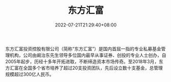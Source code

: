 ﻿---
weight: 
title: "东方汇富"
description: "东方汇富投资控股有限公司（简称“东方汇富”）是国内首屈一指的专业私募基金管理机构，公司由阚治东先生领导多位国内最早从事证券、创投的专业人士创办，自2005年起步，历经十多年开拓进取，不断缔造资本市场传奇。"
date: 2022-07-21T21:29:40+08:00
lastmod: 2022-07-21T09:55:40+08:00
draft: false
authors: ["Cindy"]
featuredImage: "dongfanghuifu.jpg"
link: "http://www.orica.com.cn/"
tags: ["投资机构","东方汇富"]
categories: ["navigation"]
navigation: ["投资机构"]
lightgallery: true
toc: true
pinned: false
recommend: false
recommend1: false
---
东方汇富投资控股有限公司（简称“东方汇富”）是国内首屈一指的专业私募基金管理机构，公司由阚治东先生领导多位国内最早从事证券、创投的专业人士创办，自2005年起步，历经十多年开拓进取，不断缔造资本市场传奇。至2018年3月，东方汇富在全国多个省市培养了超过20支投资团队，先后设立数十支基金，总管理规模超过300亿人民币。


